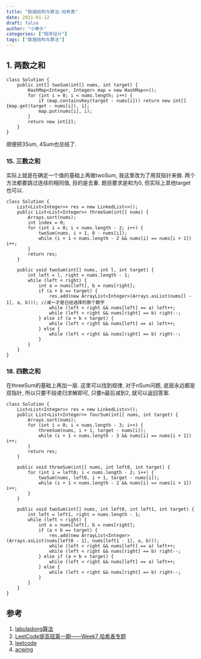 ```yaml
---
title: "数据结构与算法-哈希表"
date: 2021-01-12
draft: false
author: "小拳头"
categories: ["程序设计"]
tags: ["数据结构与算法"]
---
```


## 1. 两数之和
```
class Solution {
    public int[] twoSum(int[] nums, int target) {
        HashMap<Integer, Integer> map = new HashMap<>();
        for (int i = 0; i < nums.length; i++) {
            if (map.containsKey(target - nums[i])) return new int[]{map.get(target - nums[i]), i};
            map.put(nums[i], i);
        }
        return new int[2];
    }
}
```

顺便把3Sum, 4Sum也总结了.

### 15. 三数之和
实际上就是在确定一个值的基础上再做twoSum, 我这里改为了用双指针来做. 两个方法都要跳过连续的相同值, 目的是去重. 题目要求是和为0, 但实际上其他target也可以.
```
class Solution {
    List<List<Integer>> res = new LinkedList<>();
    public List<List<Integer>> threeSum(int[] nums) {
        Arrays.sort(nums);
        int index = 0;
        for (int i = 0; i < nums.length - 2; i++) {
            twoSum(nums, i + 1, 0 - nums[i]);
            while (i + 1 < nums.length - 2 && nums[i] == nums[i + 1]) i++;
        }
        return res;
    }

    public void twoSum(int[] nums, int l, int target) {
        int left = l, right = nums.length - 1;
        while (left < right) {
            int a = nums[left], b = nums[right];
            if (a + b == target) {
                res.add(new ArrayList<Integer>(Arrays.asList(nums[l - 1], a, b))); //减一才是已经选择的那个数字
                while (left < right && nums[left] == a) left++;
                while (left < right && nums[right] == b) right--;
            } else if (a + b < target) {
                while (left < right && nums[left] == a) left++;
            } else {
                while (left < right && nums[right] == b) right--;
            }
        }
    }
}
```

### 18. 四数之和
在threeSum的基础上再加一层. 这里可以找到规律, 对于nSum问题, 底层永远都是双指针, 所以只要不段递归求解即可, 只要n最后减到2, 就可以返回答案.
```
class Solution {
    List<List<Integer>> res = new LinkedList<>();
    public List<List<Integer>> fourSum(int[] nums, int target) {
        Arrays.sort(nums);
        for (int i = 0; i < nums.length - 3; i++) {
            threeSum(nums, i + 1, target - nums[i]);
            while (i + 1 < nums.length - 3 && nums[i] == nums[i + 1]) i++;
        }
        return res;
    }
    
    public void threeSum(int[] nums, int left0, int target) {
        for (int i = left0; i < nums.length - 2; i++) {
            twoSum(nums, left0, i + 1, target - nums[i]);
            while (i + 1 < nums.length - 2 && nums[i] == nums[i + 1]) i++;
        }
    }

    public void twoSum(int[] nums, int left0, int left1, int target) {
        int left = left1, right = nums.length - 1;
        while (left < right) {
            int a = nums[left], b = nums[right];
            if (a + b == target) {
                res.add(new ArrayList<Integer>(Arrays.asList(nums[left0 - 1], nums[left1 - 1], a, b)));
                while (left < right && nums[left] == a) left++;
                while (left < right && nums[right] == b) right--;
            } else if (a + b < target) {
                while (left < right && nums[left] == a) left++;
            } else {
                while (left < right && nums[right] == b) right--;
            }
        }
    }
}
```

## 参考
1. [labuladong算法](https://mp.weixin.qq.com/s/1221AWsL7G89RtaHyHjRPNJENA)
2. [LeetCode提高班第一期——Week7 哈希表专题](https://www.bilibili.com/video/BV1Lb411w74Y)
3. [leetcode](https://leetcode-cn.com)
4. [acwing](https://www.acwing.com/problem/) 